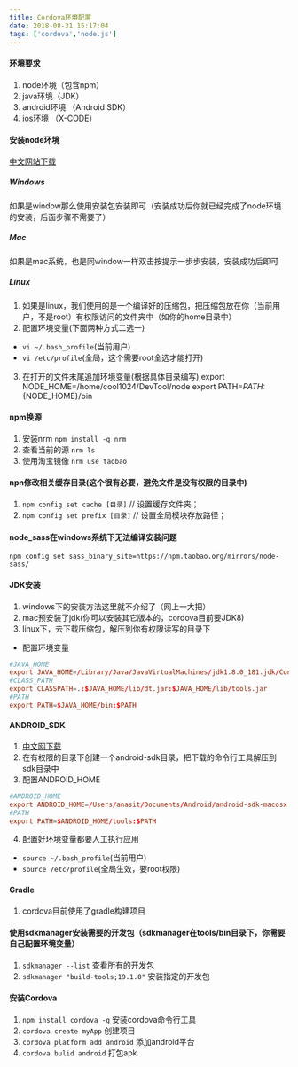 ```yaml
---
title: Cordova环境配置
date: 2018-08-31 15:17:04
tags: ['cordova','node.js']
---
```


#### 环境要求
1. node环境（包含npm）
2. java环境（JDK）
3. android环境 （Android SDK）
4. ios环境 （X-CODE）

#### 安装node环境
[中文网站下载](http://nodejs.cn)

##### Windows
如果是window那么使用安装包安装即可（安装成功后你就已经完成了node环境的安装，后面步骤不需要了）

##### Mac
如果是mac系统，也是同window一样双击按提示一步步安装，安装成功后即可

##### Linux
1. 如果是linux，我们使用的是一个编译好的压缩包，把压缩包放在你（当前用户，不是root）有权限访问的文件夹中（如你的home目录中）
2. 配置环境变量(下面两种方式二选一)
* `vi ~/.bash_profile`(当前用户)
* `vi /etc/profile`(全局，这个需要root全选才能打开)

3. 在打开的文件末尾追加环境变量(根据具体目录编写)
export NODE_HOME=/home/cool1024/DevTool/node
export PATH=$PATH:${NODE_HOME}/bin

#### npm换源
1. 安装nrm
`npm install -g nrm`
2. 查看当前的源
`nrm ls`
3. 使用淘宝镜像
`nrm use taobao`

#### npn修改相关缓存目录(这个很有必要，避免文件是没有权限的目录中)
1. `npm config set cache [目录]` // 设置缓存文件夹；
2. `npm config set prefix [目录]` // 设置全局模块存放路径；

#### node_sass在windows系统下无法编译安装问题
`npm config set sass_binary_site=https://npm.taobao.org/mirrors/node-sass/`

#### JDK安装

1. windows下的安装方法这里就不介绍了（网上一大把）
2. mac预安装了jdk(你可以安装其它版本的，cordova目前要JDK8)
3. linux下，去下载压缩包，解压到你有权限读写的目录下
 * 配置环境变量 
 ```conf
 #JAVA_HOME
export JAVA_HOME=/Library/Java/JavaVirtualMachines/jdk1.8.0_181.jdk/Contents/Home
#CLASS_PATH
export CLASSPATH=.:$JAVA_HOME/lib/dt.jar:$JAVA_HOME/lib/tools.jar
#PATH
export PATH=$JAVA_HOME/bin:$PATH
 ```
#### ANDROID_SDK
1. [中文网下载](http://tools.android-studio.org)
2. 在有权限的目录下创建一个android-sdk目录，把下载的命令行工具解压到sdk目录中
3. 配置ANDROID_HOME
```conf
#ANDROID_HOME
export ANDROID_HOME=/Users/anasit/Documents/Android/android-sdk-macosx
#PATH
export PATH=$ANDROID_HOME/tools:$PATH
```
4. 配置好环境变量都要人工执行应用
 * `source ~/.bash_profile`(当前用户)
 * `source /etc/profile`(全局生效，要root权限)

#### Gradle
1. cordova目前使用了gradle构建项目


#### 使用sdkmanager安装需要的开发包（sdkmanager在tools/bin目录下，你需要自己配置环境变量）
1. `sdkmanager --list` 查看所有的开发包
2. `sdkmanager "build-tools;19.1.0"` 安装指定的开发包

#### 安装Cordova
1. `npm install cordova -g` 安装cordova命令行工具
2. `cordova create myApp` 创建项目
3. `cordova platform add android` 添加android平台
4. `cordova bulid android` 打包apk







